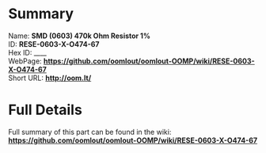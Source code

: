 
Summary
=================
  
Name: __SMD (0603) 470k Ohm Resistor 1%__    
ID: __RESE-0603-X-O474-67__   
Hex ID: ____   
WebPage: __https://github.com/oomlout/oomlout-OOMP/wiki/RESE-0603-X-O474-67__   
Short URL: __http://oom.lt/__   

Full Details
==========================
Full summary of this part can be found in the wiki:   
__https://github.com/oomlout/oomlout-OOMP/wiki/RESE-0603-X-O474-67__    

